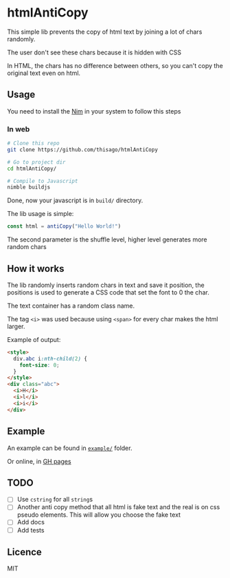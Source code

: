 <!--
  Created at: 09/02/2021 20:19:50 Thursday
  Modified at: 09/03/2021 01:47:52 AM Friday

        Copyright (C) 2021 Thiago Navarro
  See file "license" for details about copyright
-->

# htmlAntiCopy

This simple lib prevents the copy of html text by joining a lot of chars randomly.

The user don't see these chars because it is hidden with CSS

In HTML, the chars has no difference between others, so you can't copy the
original text even on html.

## Usage

You need to install the [Nim](https://nim-lang.org) in your system to follow
this steps

### In web

```bash
# Clone this repo
git clone https://github.com/thisago/htmlAntiCopy

# Go to project dir
cd htmlAntiCopy/

# Compile to Javascript
nimble buildjs
```
Done, now your javascript is in `build/` directory.

The lib usage is simple:
```js
const html = antiCopy("Hello World!")
```
The second parameter is the shuffle level, higher level generates more random chars

## How it works

The lib randomly inserts random chars in text and save it position, the
positions is used to generate a CSS code that set the font to 0 the char.

The text container has a random class name.

The tag `<i>` was used because using `<span>` for every char makes the html
larger.

Example of output:
```html
<style>
  div.abc i:nth-child(2) {
    font-size: 0;
  }
</style>
<div class="abc">
  <i>H</i>
  <i>l</i>
  <i>i</i>
</div>
```

## Example

An example can be found in [`example/`](./example) folder.

Or online, in [GH pages](https://thisago.github.io/htmlAntiCopy/example/)

## TODO

- [ ] Use `cstring` for all `string`s
- [ ] Another anti copy method that all html is fake text and the real is on css pseudo elements. This will allow you choose the fake text
- [ ] Add docs
- [ ] Add tests

## Licence

MIT
